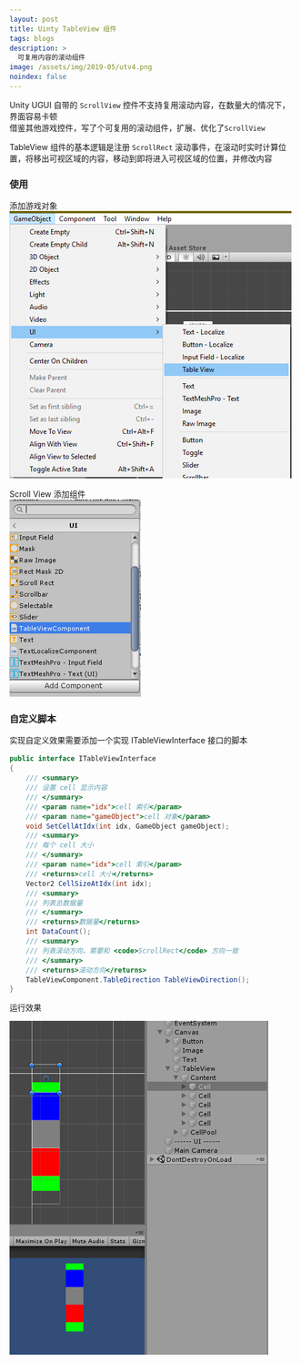 ```yaml
---
layout: post
title: Uinty TableView 组件
tags: blogs
description: >
  可复用内容的滚动组件
image: /assets/img/2019-05/utv4.png
noindex: false
---
```


Unity UGUI 自带的 `ScrollView` 控件不支持复用滚动内容，在数量大的情况下，界面容易卡顿  
借鉴其他游戏控件，写了个可复用的滚动组件，扩展、优化了`ScrollView`  

TableView 组件的基本逻辑是注册 `ScrollRect` 滚动事件，在滚动时实时计算位置，将移出可视区域的内容，移动到即将进入可视区域的位置，并修改内容

### 使用
添加游戏对象  
![GameObject](/assets/img/2019-05/utv1.png)  

Scroll View 添加组件  
![Component](/assets/img/2019-05/utv3.png)  

### 自定义脚本
实现自定义效果需要添加一个实现 ITableViewInterface 接口的脚本

```c#
public interface ITableViewInterface
{
    /// <summary>
    /// 设置 cell 显示内容
    /// </summary>
    /// <param name="idx">cell 索引</param>
    /// <param name="gameObject">cell 对象</param>
    void SetCellAtIdx(int idx, GameObject gameObject);
    /// <summary>
    /// 每个 cell 大小
    /// </summary>
    /// <param name="idx">cell 索引</param>
    /// <returns>cell 大小</returns>
    Vector2 CellSizeAtIdx(int idx);
    /// <summary>
    /// 列表总数据量
    /// </summary>
    /// <returns>数据量</returns>
    int DataCount();
    /// <summary>
    /// 列表滚动方向，需要和 <code>ScrollRect</code> 方向一致
    /// </summary>
    /// <returns>滚动方向</returns>
    TableViewComponent.TableDirection TableViewDirection();
}
```

运行效果  

![效果](/assets/img/2019-05/utv2.png)  
